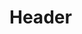 <!-- TITLE: Mechanical -->
<!-- SUBTITLE: The mechanical section includes articles about mechanical design, part selection, fabrication, etc. -->

# Header